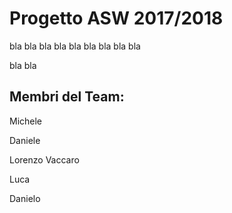 # Progetto ASW 2017/2018
                    
bla bla bla
bla bla bla
bla bla bla

bla bla


## Membri del Team:

Michele

Daniele

Lorenzo Vaccaro

Luca

Danielo

